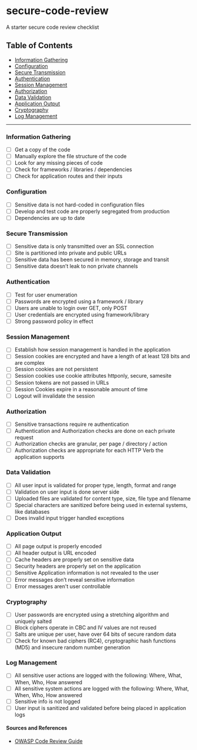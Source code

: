 # secure-code-review

A starter secure code review checklist

## Table of Contents

- [Information Gathering](#Information)
- [Configuration](#Configuration)
- [Secure Transmission](#Transmission)
- [Authentication](#Authentication)
- [Session Management](#Session)
- [Authorization](#Authorization)
- [Data Validation](#Validation)
- [Application Output](#Output)
- [Cryptography](#Cryptography)
- [Log Management](#Log)

------

### <a name="Information">Information Gathering</a>

- [ ] Get a copy of the code
- [ ] Manually explore the file structure of the code
- [ ] Look for any missing pieces of code
- [ ] Check for frameworks / libraries / dependencies
- [ ] Check for application routes and their inputs

### <a name="Configuration">Configuration</a>

- [ ] Sensitive data is not hard-coded in configuration files
- [ ] Develop and test code are properly segregated from production
- [ ] Dependencies are up to date

### <a name="Transmission">Secure Transmission</a>

- [ ] Sensitive data is only transmitted over an SSL connection
- [ ] Site is partitioned into private and public URLs
- [ ] Sensitive data has been secured in memory, storage and transit
- [ ] Sensitive data doesn’t leak to non private channels

### <a name="Authentication">Authentication</a>

- [ ] Test for user enumeration
- [ ] Passwords are encrypted using a framework / library
- [ ] Users are unable to login over GET, only POST
- [ ] User credentials are encrypted using framework/library
- [ ] Strong password policy in effect

### <a name="Session">Session Management</a>

- [ ] Establish how session management is handled in the application
- [ ] Session cookies are encrypted and have a length of at least 128 bits and are complex
- [ ] Session cookies are not persistent
- [ ] Session cookies use cookie attributes httponly, secure, samesite
- [ ] Session tokens are not passed in URLs
- [ ] Session Cookies expire in a reasonable amount of time
- [ ] Logout will invalidate the session

### <a name="Authorization">Authorization</a>

- [ ] Sensitive transactions require re authentication
- [ ] Authentication and Authorization checks are done on each private request
- [ ] Authorization checks are granular, per page / directory / action
- [ ] Authorization checks are appropriate for each HTTP Verb the application supports

### <a name="Validation">Data Validation</a>

- [ ] All user input is validated for proper type, length, format and range
- [ ] Validation on user input is done server side
- [ ] Uploaded files are validated for content type, size, file type and filename
- [ ] Special characters are sanitized before being used in external systems, like databases
- [ ] Does invalid input trigger handled exceptions

### <a name="Output">Application Output</a>

- [ ] All page output is properly encoded
- [ ] All header output is URL encoded
- [ ] Cache headers are properly set on sensitive data
- [ ] Security headers are properly set on the application
- [ ] Sensitive Application information is not revealed to the user
- [ ] Error messages don’t reveal sensitive information
- [ ] Error messages aren't user controllable

### <a name="Cryptography">Cryptography</a>

- [ ] User passwords are encrypted using a stretching algorithm and uniquely salted
- [ ] Block ciphers operate in CBC and IV values are not reused
- [ ] Salts are unique per user, have over 64 bits of secure random data
- [ ] Check for known bad ciphers (RC4), cryptographic hash functions (MD5) and insecure random number generation

### <a name="Log">Log Management</a>

- [ ] All sensitive user actions are logged with the following: Where, What, When, Who, How answered
- [ ] All sensitive system actions are logged with the following: Where, What, When, Who, How answered
- [ ] Sensitive info is not logged
- [ ] User input is sanitized and validated before being placed in application logs

#### Sources and References

- [OWASP Code Review Guide](https://owasp.org/www-project-code-review-guide/)
